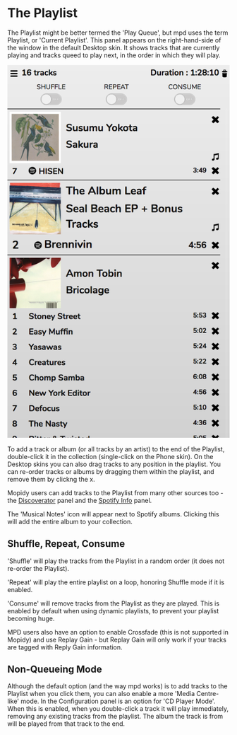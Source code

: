 # The Playlist
The Playlist might be better termed the 'Play Queue', but mpd uses the term Playlist, or 'Current Playlist'. This panel appears on the right-hand-side of the window in the default Desktop skin. It shows tracks that are currently playing and tracks queed to play next, in the order in which they will play.

![](images/playlist.png)

To add a track or album (or all tracks by an artist) to the end of the Playlist, double-click it in the collection (single-click on the Phone skin). On the Desktop skins you can also drag tracks to any position in the playlist. You can re-order tracks or albums by dragging them within the playlist, and remove them by clickng the x.

Mopidy users can add tracks to the Playlist from many other sources too - the [Discoverator](/RompR/Music-Discovery) panel and the [Spotify Info](/RompR/The-Info-Panel) panel.

The 'Musical Notes' icon will appear next to Spotify albums. Clicking this will add the entire album to your collection.

## Shuffle, Repeat, Consume
'Shuffle' will play the tracks from the Playlist in a random order (it does not re-order the Playlist).

'Repeat' will play the entire playlist on a loop, honoring Shuffle mode if it is enabled.

'Consume' will remove tracks from the Playlist as they are played. This is enabled by default when using dynamic playlists, to prevent your playlist becoming huge.

MPD users also have an option to enable Crossfade (this is not supported in Mopidy) and use Replay Gain - but Replay Gain will only work if your tracks are tagged with Reply Gain information.

## Non-Queueing Mode
Although the default option (and the way mpd works) is to add tracks to the Playlist when you click them, you can also enable a more 'Media Centre-like' mode. In the Configuration panel is an option for 'CD Player Mode'. When this is enabled, when you double-click a track it will play immediately, removing any existing tracks from the playlist. The album the track is from will be played from that track to the end.
